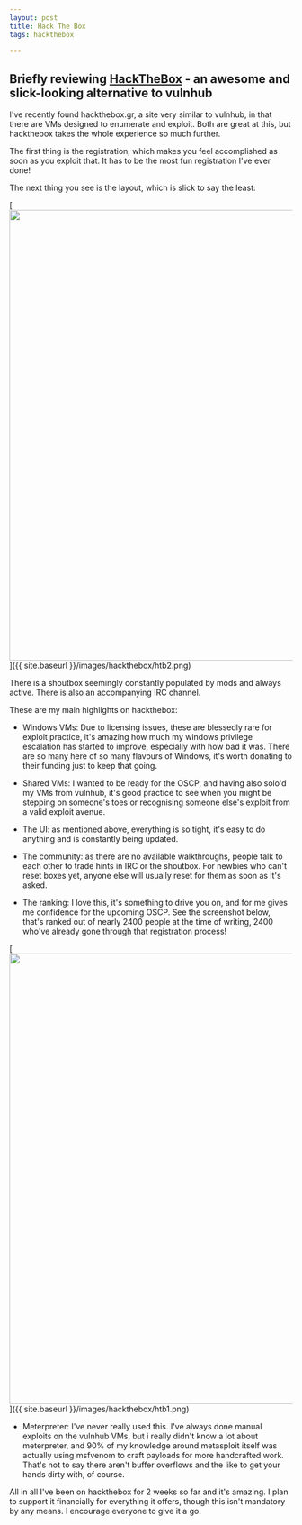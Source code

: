 ```yaml
---
layout: post
title: Hack The Box
tags: hackthebox

---
```


## Briefly reviewing [HackTheBox](https://hackthebox.gr) - an awesome and slick-looking alternative to vulnhub

I've recently found hackthebox.gr, a site very similar to vulnhub, in that there are VMs designed to enumerate and exploit. Both are great at this, but hackthebox takes the whole experience so much further.

The first thing is the registration, which makes you feel accomplished as soon as you exploit that. It has to be the most fun registration I've ever done!

The next thing you see is the layout, which is slick to say the least:

[<img src="{{ site.baseurl }}/images/hackthebox/htb2.png"
 style="width: 800px;"/>]({{ site.baseurl }}/images/hackthebox/htb2.png)

 There is a shoutbox seemingly constantly populated by mods and always active. There is also an accompanying IRC channel.

 These are my main highlights on hackthebox:

 * Windows VMs: Due to licensing issues, these are blessedly rare for exploit practice, it's amazing how much my windows privilege escalation has started to improve, especially with how bad it was. There are so many here of so many flavours of Windows, it's worth donating to their funding just to keep that going.

 * Shared VMs: I wanted to be ready for the OSCP, and having also solo'd my VMs from vulnhub, it's good practice to see when you might be stepping on someone's toes or recognising someone else's exploit from a valid exploit avenue.

 * The UI: as mentioned above, everything is so tight, it's easy to do anything and is constantly being updated.

 * The community: as there are no available walkthroughs, people talk to each other to trade hints in IRC or the shoutbox. For newbies who can't reset boxes yet, anyone else will usually reset for them as soon as it's asked.

 * The ranking: I love this, it's something to drive you on, and for me gives me confidence for the upcoming OSCP. See the screenshot below, that's ranked out of nearly 2400 people at the time of writing, 2400 who've already gone through that registration process!

 [<img src="{{ site.baseurl }}/images/hackthebox/htb1.png"
  style="width: 800px;"/>]({{ site.baseurl }}/images/hackthebox/htb1.png)

* Meterpreter: I've never really used this. I've always done manual exploits on the vulnhub VMs, but i really didn't know a lot about meterpreter, and 90% of my knowledge around metasploit itself was actually using msfvenom to craft payloads for more handcrafted work. That's not to say there aren't buffer overflows and the like to get your hands dirty with, of course.

All in all I've been on hackthebox for 2 weeks so far and it's amazing. I plan to support it financially for everything it offers, though this isn't mandatory by any means. I encourage everyone to give it a go.
